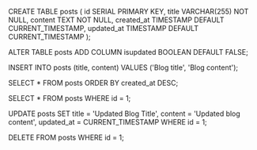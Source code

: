 CREATE TABLE posts (
id SERIAL PRIMARY KEY,
title VARCHAR(255) NOT NULL,
content TEXT NOT NULL,
created_at TIMESTAMP DEFAULT CURRENT_TIMESTAMP,
updated_at TIMESTAMP DEFAULT CURRENT_TIMESTAMP
);

ALTER TABLE posts
ADD COLUMN isupdated BOOLEAN DEFAULT FALSE;

INSERT INTO posts (title, content)
VALUES ('Blog title', 'Blog content');

SELECT \* FROM posts ORDER BY created_at DESC;

SELECT \* FROM posts WHERE id = 1;

UPDATE posts
SET title = 'Updated Blog Title',
content = 'Updated blog content',
updated_at = CURRENT_TIMESTAMP
WHERE id = 1;

DELETE FROM posts WHERE id = 1;

